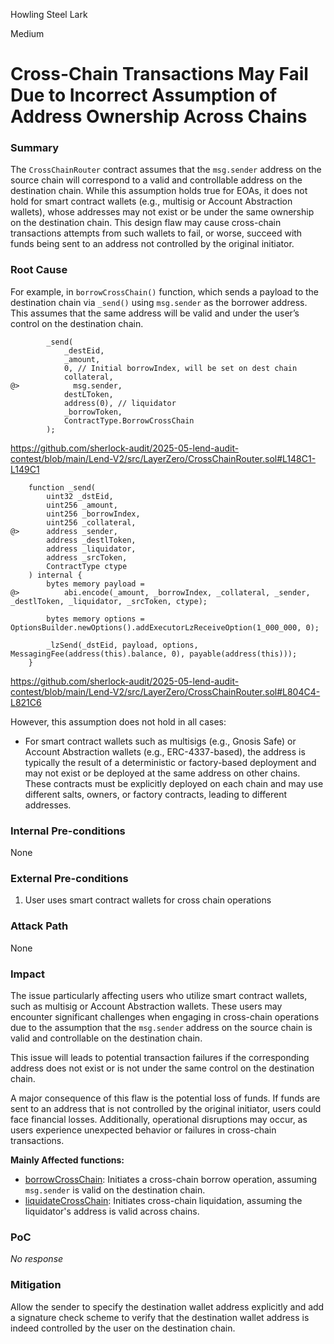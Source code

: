 Howling Steel Lark

Medium

# Cross-Chain Transactions May Fail Due to Incorrect Assumption of Address Ownership Across Chains

### Summary

The `CrossChainRouter` contract assumes that the `msg.sender` address on the source chain will correspond to a valid and controllable address on the destination chain. While this assumption holds true for EOAs, it does not hold for smart contract wallets (e.g., multisig or Account Abstraction wallets), whose addresses may not exist or be under the same ownership on the destination chain. This design flaw may cause cross-chain transactions attempts from such wallets to fail, or worse, succeed with funds being sent to an address not controlled by the original initiator.


### Root Cause

For example, in `borrowCrossChain()` function, which sends a payload to the destination chain via `_send()` using `msg.sender` as the borrower address. This assumes that the same address will be valid and under the user’s control on the destination chain. 

```solidity
        _send(
            _destEid,
            _amount,
            0, // Initial borrowIndex, will be set on dest chain
            collateral,
@>            msg.sender,
            destLToken,
            address(0), // liquidator
            _borrowToken,
            ContractType.BorrowCrossChain
        );
```
https://github.com/sherlock-audit/2025-05-lend-audit-contest/blob/main/Lend-V2/src/LayerZero/CrossChainRouter.sol#L148C1-L149C1

```solidity
    function _send(
        uint32 _dstEid,
        uint256 _amount,
        uint256 _borrowIndex,
        uint256 _collateral,
@>      address _sender,
        address _destlToken,
        address _liquidator,
        address _srcToken,
        ContractType ctype
    ) internal {
        bytes memory payload =
@>          abi.encode(_amount, _borrowIndex, _collateral, _sender, _destlToken, _liquidator, _srcToken, ctype);

        bytes memory options = OptionsBuilder.newOptions().addExecutorLzReceiveOption(1_000_000, 0);

        _lzSend(_dstEid, payload, options, MessagingFee(address(this).balance, 0), payable(address(this)));
    }
```
https://github.com/sherlock-audit/2025-05-lend-audit-contest/blob/main/Lend-V2/src/LayerZero/CrossChainRouter.sol#L804C4-L821C6

However, this assumption does not hold in all cases:

- For smart contract wallets such as multisigs (e.g., Gnosis Safe) or Account Abstraction wallets (e.g., ERC-4337-based), the address is typically the result of a deterministic or factory-based deployment and may not exist or be deployed at the same address on other chains. These contracts must be explicitly deployed on each chain and may use different salts, owners, or factory contracts, leading to different addresses.

### Internal Pre-conditions

None

### External Pre-conditions

1. User uses smart contract wallets for cross chain operations

### Attack Path

None

### Impact

The issue particularly affecting users who utilize smart contract wallets, such as multisig or Account Abstraction wallets. These users may encounter significant challenges when engaging in cross-chain operations due to the assumption that the `msg.sender` address on the source chain is valid and controllable on the destination chain. 

This issue will leads to potential transaction failures if the corresponding address does not exist or is not under the same control on the destination chain.

A major consequence of this flaw is the potential loss of funds. If funds are sent to an address that is not controlled by the original initiator, users could face financial losses. Additionally, operational disruptions may occur, as users experience unexpected behavior or failures in cross-chain transactions.

**Mainly Affected functions:**

- [borrowCrossChain](https://github.com/sherlock-audit/2025-05-lend-audit-contest/blob/main/Lend-V2/src/LayerZero/CrossChainRouter.sol#L148): Initiates a cross-chain borrow operation, assuming `msg.sender` is valid on the destination chain.
- [liquidateCrossChain](https://github.com/sherlock-audit/2025-05-lend-audit-contest/blob/main/Lend-V2/src/LayerZero/CrossChainRouter.sol#L281): Initiates cross-chain liquidation, assuming the liquidator's address is valid across chains.

### PoC

_No response_

### Mitigation

Allow the sender to specify the destination wallet address explicitly and add a signature check scheme to verify that the destination wallet address is indeed controlled by the user on the destination chain.